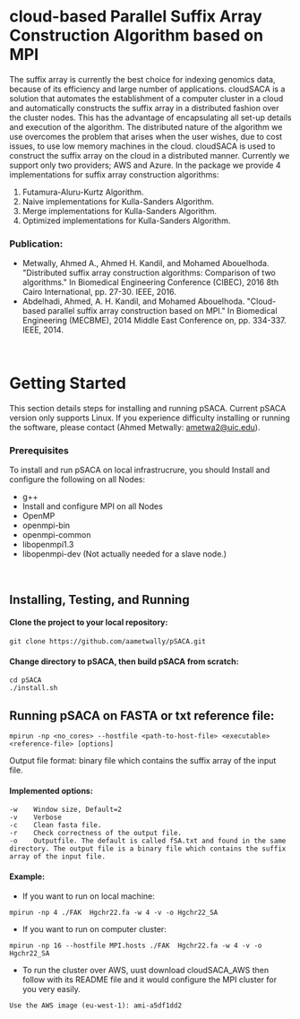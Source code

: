 cloud-based Parallel Suffix Array Construction Algorithm based on MPI 
=====

The suffix array is currently the best choice for indexing genomics data, because of its efficiency and large number of applications. cloudSACA is a solution that automates the establishment of a computer cluster in a cloud and automatically constructs the suffix array in a distributed fashion over the cluster nodes. This has the advantage of encapsulating all set-up details and execution of the algorithm. The distributed nature of the algorithm we use overcomes the problem that arises when the user wishes, due to cost issues, to use low memory machines in the cloud. cloudSACA is used to construct the suffix array on the cloud in a distributed manner. Currently we support only two providers; AWS and Azure. In the package we provide 4 implementations for suffix array construction algorithms:

1. Futamura-Aluru-Kurtz Algorithm.
2. Naive implementations for Kulla-Sanders Algorithm.
3. Merge implementations for Kulla-Sanders Algorithm.
4. Optimized implementations for Kulla-Sanders Algorithm.

### Publication:

* Metwally, Ahmed A., Ahmed H. Kandil, and Mohamed Abouelhoda. "Distributed suffix array construction algorithms: Comparison of two algorithms." In Biomedical Engineering Conference (CIBEC), 2016 8th Cairo International, pp. 27-30. IEEE, 2016.
* Abdelhadi, Ahmed, A. H. Kandil, and Mohamed Abouelhoda. "Cloud-based parallel suffix array construction based on MPI." In Biomedical Engineering (MECBME), 2014 Middle East Conference on, pp. 334-337. IEEE, 2014.
</br>


# Getting Started
This section details steps for installing and running pSACA. Current pSACA version only supports Linux. If you experience difficulty installing or running the software, please contact (Ahmed Metwally: ametwa2@uic.edu).

### Prerequisites
To install and run pSACA on local infrastrucrure, you should Install and configure the following on all Nodes:
* g++  
* Install and configure MPI on all Nodes 
* OpenMP  
* openmpi-bin 
* openmpi-common 
* libopenmpi1.3 
* libopenmpi-dev (Not actually needed for a slave node.)

</br>



## Installing, Testing, and Running

#### Clone the project to your local repository:
```
git clone https://github.com/aametwally/pSACA.git
```


#### Change directory to pSACA, then build pSACA from scratch:
```
cd pSACA
./install.sh
```


## Running pSACA on FASTA or txt reference file:
```
mpirun -np <no_cores> --hostfile <path-to-host-file> <executable> <reference-file> [options]
```


Output file format: binary file which contains the suffix array of the input file. 


#### Implemented options:
```
-w    Window size, Default=2
-v    Verbose
-c    Clean fasta file.
-r    Check correctness of the output file.
-o    Outputfile. The default is called fSA.txt and found in the same  directory. The output file is a binary file which contains the suffix array of the input file. 
```


#### Example:
* If you want to run on local machine:
```
mpirun -np 4 ./FAK  Hgchr22.fa -w 4 -v -o Hgchr22_SA
```

* If you want to run on computer cluster:
```
mpirun -np 16 --hostfile MPI.hosts ./FAK  Hgchr22.fa -w 4 -v -o Hgchr22_SA
```

* To run the cluster over AWS, uust download cloudSACA_AWS then follow with its README file and it would configure the MPI cluster for you very easily.
```
Use the AWS image (eu-west-1): ami-a5df1dd2
```
